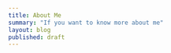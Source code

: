 ```yaml
---
title: About Me
summary: "If you want to know more about me"
layout: blog
published: draft
---
```


